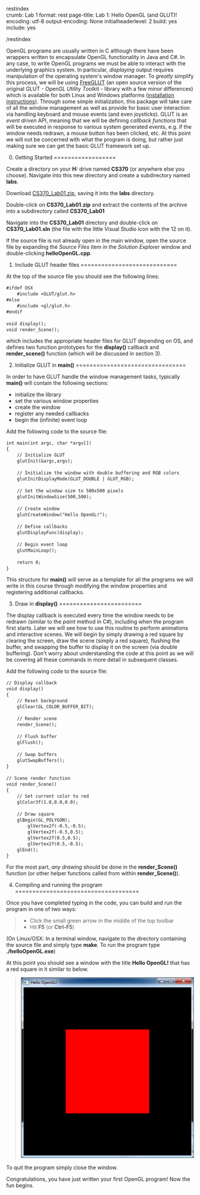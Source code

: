 restindex  
crumb: Lab 1 format: rest page-title: Lab 1: Hello OpenGL (and GLUT)! encoding: utf-8 output-encoding: None initialheaderlevel: 2 build: yes include: yes

/restindex

OpenGL programs are usually written in C although there have been wrappers written to encapsulate OpenGL functionality in Java and C\#. In any case, to write OpenGL programs we must be able to interact with the underlying graphics system. In particular, *displaying* output requires manipulation of the operating system's window manager. To *greatly* simplify this process, we will be using [FreeGLUT](http://freeglut.sourceforge.net/) (an open source version of the original GLUT - Open*GL* *U*tility *T*oolkit - library with a few minor differences) which is available for both Linux and Windows platforms ([installation instructions](../resources.html)). Through some simple initialization, this package will take care of all the window management as well as provide for basic user interaction via handling keyboard and mouse events (and even joysticks). GLUT is an *event driven* API, meaning that we will be defining *callback functions* that will be executed in response to various system generated events, e.g. if the window needs redrawn, a mouse button has been clicked, etc. At this point we will not be concerned with what the program is doing, but rather just making sure we can get the basic GLUT framework set up.

0. Getting Started
==================

Create a directory on your **H:** drive named **CS370** (or anywhere else you choose). Navigate into this new directory and create a subdirectory named **labs**.

Download [CS370\_Lab01.zip](src/CS370_Lab01.zip), saving it into the **labs** directory.

Double-click on **CS370\_Lab01.zip** and extract the contents of the archive into a subdirectory called **CS370\_Lab01**

Navigate into the **CS370\_Lab01** directory and double-click on **CS370\_Lab01.sln** (the file with the little Visual Studio icon with the 12 on it).

If the source file is not already open in the main window, open the source file by expanding the *Source Files* item in the *Solution Explorer* window and double-clicking **helloOpenGL.cpp**.

1. Include GLUT header files
============================

At the top of the source file you should see the following lines:

    #ifdef OSX
        #include <GLUT/glut.h>
    #else
        #include <gl/glut.h>
    #endif

    void display();
    void render_Scene();

which includes the appropriate header files for GLUT depending on OS, and defines two function prototypes for the **display()** callback and **render\_scene()** function (which will be discussed in section 3).

2. Initialize GLUT in **main()**
================================

In order to have GLUT handle the window management tasks, typically **main()** will contain the following sections:

-   initialize the library
-   set the various window properties
-   create the window
-   register any needed callbacks
-   begin the (infinite) event loop

Add the following code to the source file:

    int main(int argc, char *argv[])
    {
        // Initialize GLUT
        glutInit(&argc,argv);

        // Initialize the window with double buffering and RGB colors
        glutInitDisplayMode(GLUT_DOUBLE | GLUT_RGB);

        // Set the window size to 500x500 pixels
        glutInitWindowSize(500,500);

        // Create window
        glutCreateWindow("Hello OpenGL!");

        // Define callbacks
        glutDisplayFunc(display);

        // Begin event loop
        glutMainLoop();

        return 0;
    }

This structure for **main()** will serve as a template for all the programs we will write in this course through modifying the window properties and registering additional callbacks.

3. Draw in **display()**
========================

The display callback is executed every time the window needs to be redrawn (similar to the *paint* method in C\#), including when the program first starts. Later we will see how to use this routine to perform animations and interactive scenes. We will begin by simply drawing a red square by clearing the screen, draw the scene (simply a red square), flushing the buffer, and swapping the buffer to display it on the screen (via double buffering). Don't worry about understanding the code at this point as we will be covering all these commands in more detail in subsequent classes.

Add the following code to the source file:

    // Display callback
    void display()
    {
        // Reset background
        glClear(GL_COLOR_BUFFER_BIT);

        // Render scene
        render_Scene();

        // Flush buffer
        glFlush();

        // Swap buffers
        glutSwapBuffers();
    }

    // Scene render function
    void render_Scene()
    {
        // Set current color to red
        glColor3f(1.0,0.0,0.0);

        // Draw square
        glBegin(GL_POLYGON);
            glVertex2f(-0.5,-0.5);
            glVertex2f(-0.5,0.5);
            glVertex2f(0.5,0.5);
            glVertex2f(0.5,-0.5);
        glEnd();
    }

For the most part, *any drawing* should be done in the **render\_Scene()** function (or other helper functions called from within **render\_Scene()**).

4. Compiling and running the program
====================================

Once you have completed typing in the code, you can build and run the program in one of two ways:

> -   Click the small green arrow in the middle of the top toolbar
> -   Hit **F5** (or **Ctrl-F5**)

(On Linux/OSX: In a terminal window, navigate to the directory containing the source file and simply type **make**. To run the program type **./helloOpenGL.exe**)

At this point you should see a window with the title **Hello OpenGL!** that has a red square in it similar to below.

> ![image](images/lab01/RedSquare.png)

To quit the program simply close the window.

Congratulations, you have just written your first OpenGL program! Now the fun begins.

